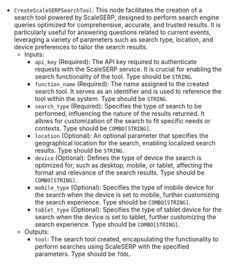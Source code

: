 - `CreateScaleSERPSearchTool`: This node facilitates the creation of a search tool powered by ScaleSERP, designed to perform search engine queries optimized for comprehensive, accurate, and trusted results. It is particularly useful for answering questions related to current events, leveraging a variety of parameters such as search type, location, and device preferences to tailor the search results.
    - Inputs:
        - `api_key` (Required): The API key required to authenticate requests with the ScaleSERP service. It is crucial for enabling the search functionality of the tool. Type should be `STRING`.
        - `function_name` (Required): The name assigned to the created search tool. It serves as an identifier and is used to reference the tool within the system. Type should be `STRING`.
        - `search_type` (Required): Specifies the type of search to be performed, influencing the nature of the results returned. It allows for customization of the search to fit specific needs or contexts. Type should be `COMBO[STRING]`.
        - `location` (Optional): An optional parameter that specifies the geographical location for the search, enabling localized search results. Type should be `STRING`.
        - `device` (Optional): Defines the type of device the search is optimized for, such as desktop, mobile, or tablet, affecting the format and relevance of the search results. Type should be `COMBO[STRING]`.
        - `mobile_type` (Optional): Specifies the type of mobile device for the search when the device is set to mobile, further customizing the search experience. Type should be `COMBO[STRING]`.
        - `tablet_type` (Optional): Specifies the type of tablet device for the search when the device is set to tablet, further customizing the search experience. Type should be `COMBO[STRING]`.
    - Outputs:
        - `tool`: The search tool created, encapsulating the functionality to perform searches using ScaleSERP with the specified parameters. Type should be `TOOL`.
